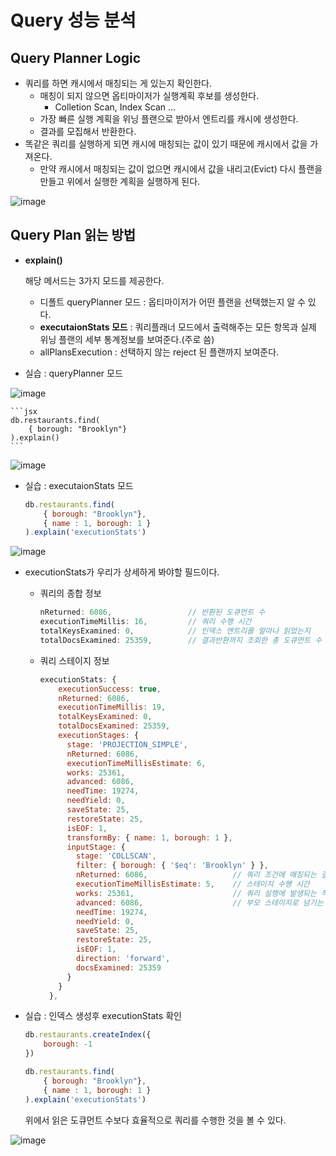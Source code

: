 # Query 성능 분석

## Query Planner Logic

- 쿼리를 하면 캐시에서 매칭되는 게 있는지 확인한다.
    - 매칭이 되지 않으면 옵티마이저가 실행계획 후보를 생성한다.
        - Colletion Scan, Index Scan …
    - 가장 빠른 실행 계획을 위닝 플랜으로 받아서 엔트리를 캐시에 생성한다.
    - 결과를 모집해서 반환한다.
- 똑같은 쿼리를 실행하게 되면 캐시에 매칭되는 값이 있기 때문에 캐시에서 값을 가져온다.
    - 만약 캐시에서 매칭되는 값이 없으면 캐시에서 값을 내리고(Evict) 다시 플랜을 만들고 위에서 실행한 계획을 실행하게 된다.
    
![image](https://user-images.githubusercontent.com/57317290/217153605-1a39dfd8-4c5a-4928-84ec-e91f21ea0309.png)
    

## Query Plan 읽는 방법

- **explain()**
    
    해당 메서드는 3가지 모드를 제공한다. 
    
    - 디폴트 queryPlanner 모드 : 옵티마이저가 어떤 플랜을 선택했는지 알 수 있다.
    - **executaionStats 모드** : 쿼리플래너 모드에서 출력해주는 모든 항목과 실제 위닝 플랜의 세부 통계정보를 보여준다.(주로 씀)
    - allPlansExecution : 선택하지 않는 reject 된 플랜까지 보여준다.

- 실습 : queryPlanner 모드
    
![image](https://user-images.githubusercontent.com/57317290/217153628-db4737a6-672e-4f0c-bca3-ddb575172362.png)
    
    ```jsx
    db.restaurants.find(
        { borough: "Brooklyn"}
    ).explain()
    ```
    
![image](https://user-images.githubusercontent.com/57317290/217153644-a6d0068a-ea0f-47b1-8f1a-f0c9f2ca98ba.png)
    
- 실습 : executaionStats 모드
    
    ```jsx
    db.restaurants.find(
        { borough: "Brooklyn"},
        { name : 1, borough: 1 }
    ).explain('executionStats')
    ```
    
![image](https://user-images.githubusercontent.com/57317290/217153681-55ec8c65-f6d9-4f9e-a7e9-747d29add238.png)
    

- executionStats가 우리가 상세하게 봐야할 필드이다.
    - 쿼리의 종합 정보
        
        ```jsx
        nReturned: 6086,                 // 반환된 도큐먼트 수
        executionTimeMillis: 16,         // 쿼리 수행 시간
        totalKeysExamined: 0,            // 인덱스 엔트리를 얼마나 읽었는지
        totalDocsExamined: 25359,        // 결과반환까지 조회한 총 도큐먼트 수
        ```
        
    - 쿼리 스테이지 정보
        
        ```jsx
        executionStats: {
            executionSuccess: true,
            nReturned: 6086,
            executionTimeMillis: 19,
            totalKeysExamined: 0,
            totalDocsExamined: 25359,
            executionStages: {
              stage: 'PROJECTION_SIMPLE',
              nReturned: 6086,
              executionTimeMillisEstimate: 6,
              works: 25361,
              advanced: 6086,
              needTime: 19274,
              needYield: 0,
              saveState: 25,
              restoreState: 25,
              isEOF: 1,
              transformBy: { name: 1, borough: 1 },
              inputStage: {
                stage: 'COLLSCAN',
                filter: { borough: { '$eq': 'Brooklyn' } }, 
                nReturned: 6086,                   // 쿼리 조건에 매칭되는 결과 수
                executionTimeMillisEstimate: 5,    // 스테이지 수행 시간
                works: 25361,                      // 쿼리 실행에 발생되는 작업 수치
                advanced: 6086,                    // 부모 스테이지로 넘기는 결과 수
                needTime: 19274,
                needYield: 0,
                saveState: 25,
                restoreState: 25,
                isEOF: 1,
                direction: 'forward',
                docsExamined: 25359
              }
            }
          },
        ```
        
- 실습 : 인덱스 생성후 executionStats 확인
    
    ```jsx
    db.restaurants.createIndex({
        borough: -1
    })
    
    db.restaurants.find(
        { borough: "Brooklyn"},
        { name : 1, borough: 1 }
    ).explain('executionStats')
    ```
    
    위에서 읽은 도큐먼트 수보다 효율적으로 쿼리를 수행한 것을 볼 수 있다.
    
![image](https://user-images.githubusercontent.com/57317290/217153716-f4c34b2d-8293-4f35-8c0d-09771d93030d.png)
